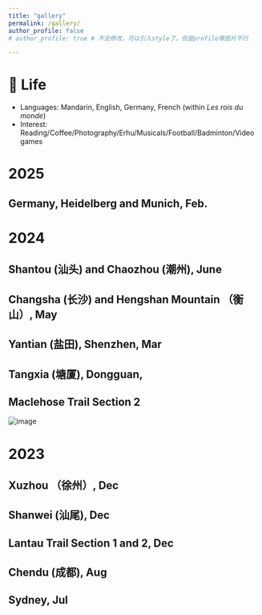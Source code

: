 ```yaml
---
title: "gallery"
permalink: /gallery/
author_profile: false
# author_profile: true # 不会修改，可以引入style了，但是profile等图片不行

---
```

# 🎉 Life
- Languages: Mandarin, English, Germany, French (within *Les rois du monde*)
- Interest: Reading/Coffee/Photography/Erhu/Musicals/Football/Badminton/Video games

# 2025
## Germany, Heidelberg and Munich, Feb.


# 2024
## Shantou (汕头) and Chaozhou (潮州), June

## Changsha (长沙) and Hengshan Mountain （衡山）, May

## Yantian (盐田), Shenzhen, Mar

## Tangxia (塘厦), Dongguan, 


## Maclehose Trail Section 2
![image](500x300.png)

# 2023
## Xuzhou （徐州）, Dec

## Shanwei (汕尾), Dec

## Lantau Trail Section 1 and 2, Dec

## Chendu (成都), Aug

## Sydney, Jul



